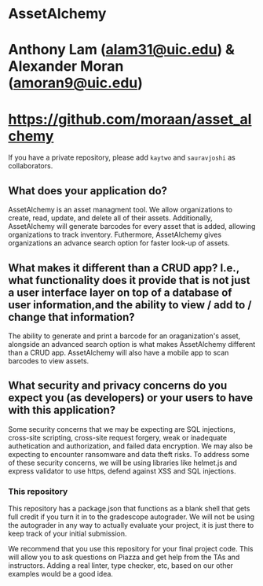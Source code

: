# AssetAlchemy

# Anthony Lam (alam31@uic.edu) & Alexander Moran (amoran9@uic.edu)

# https://github.com/moraan/asset_alchemy
If you have a private repository, please add `kaytwo` and `sauravjoshi` as collaborators.

## What does your application do?
AssetAlchemy is an asset managment tool. We allow organizations to create, read, update, and delete all of their assets. Additionally, AssetAlchemy will generate barcodes for every asset that is added, allowing organizations to track inventory. Futhermore, AssetAlchemy gives organizations an advance search option for faster look-up of assets.

## What makes it different than a CRUD app? I.e., what functionality does it provide that is not just a user interface layer on top of a database of user information,and the ability to view / add to / change that information?
The ability to generate and print a barcode for an oraganization's asset, alongside an advanced search option is what makes AssetAlchemy different than a CRUD app. AssetAlchemy will also have a mobile app to scan barcodes to view assets.

## What security and privacy concerns do you expect you (as developers) or your users to have with this application?
Some security concerns that we may be expecting are SQL injections, cross-site scripting, cross-site request forgery, weak or inadequate authetication and authorization, and failed data encryption. We may also be expecting to encounter ransomware and data theft risks. To address some of these security concerns, we will be using libraries like helmet.js and express validator to use https, defend against XSS and SQL injections.


### This repository

This repository has a package.json that functions as a blank shell that gets full credit if you turn it in to the gradescope autograder. We will not be using the autograder in any way to actually evaluate your project, it is just there to keep track of your initial submission.

We recommend that you use this repository for your final project code. This will allow you to ask questions on Piazza and get help from the TAs and instructors. Adding a real linter, type checker, etc, based on our other examples would be a good idea.
